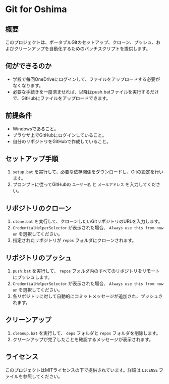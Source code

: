 # Git for Oshima

## 概要
このプロジェクトは、ポータブルGitのセットアップ、クローン、プッシュ、およびクリーンアップを自動化するためのバッチスクリプトを提供します。

## 何ができるのか
- 学校で毎回OneDriveにログインして、ファイルをアップロードする必要がなくなります。
- 必要な手続きを一度済ませれば、以降はpush.batファイルを実行するだけで、GitHubにファイルをアップロードできます。

## 前提条件
- Windowsであること。
- ブラウザ上でGitHubにログインしていること。
- 自分のリポジトリをGitHubで作成していること。

## セットアップ手順
1. `setup.bat` を実行して、必要な依存関係をダウンロードし、Gitの設定を行います。
2. プロンプトに従ってGitHubの `ユーザー名` と `メールアドレス` を入力してください。

## リポジトリのクローン
1. `clone.bat` を実行して、クローンしたいGitリポジトリのURLを入力します。
2. `CredentialHelperSelector` が表示された場合、 `Always use this from now on` を選択してください。
3. 指定されたリポジトリが `repos` フォルダにクローンされます。

## リポジトリのプッシュ
1. `push.bat` を実行して、 `repos` フォルダ内のすべてのリポジトリをリモートにプッシュします。
2. `CredentialHelperSelector` が表示された場合、 `Always use this from now on` を選択してください。
3. 各リポジトリに対して自動的にコミットメッセージが追加され、プッシュされます。

## クリーンアップ
1. `cleanup.bat` を実行して、 `deps` フォルダと `repos` フォルダを削除します。
2. クリーンアップが完了したことを確認するメッセージが表示されます。

## ライセンス
このプロジェクトはMITライセンスの下で提供されています。詳細は `LICENSE` ファイルを参照してください。